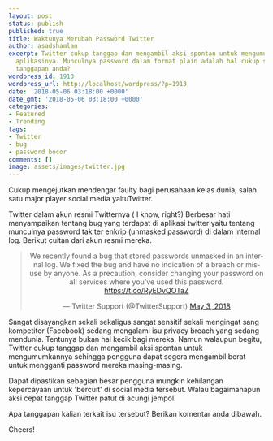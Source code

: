 ```yaml
---
layout: post
status: publish
published: true
title: Waktunya Merubah Password Twitter
author: asadshamlan
excerpt: Twitter cukup tanggap dan mengambil aksi spontan untuk mengumumkan bug dalam
  aplikasinya. Munculnya password dalam format plain adalah hal cukup serius. Bagaimana
  tanggapan anda?
wordpress_id: 1913
wordpress_url: http://localhost/wordpress/?p=1913
date: '2018-05-06 03:18:00 +0000'
date_gmt: '2018-05-06 03:18:00 +0000'
categories:
- Featured
- Trending
tags:
- Twitter
- bug
- password bocor
comments: []
image: assets/images/twitter.jpg
---
```

<p>Cukup mengejutkan mendengar faulty bagi perusahaan kelas dunia, salah satu major player social media yaituTwitter.</p>
<p>Twitter dalam akun resmi Twitternya ( I know, right?) Berbesar hati menyampaikan tentang bug yang terdapat di aplikasi twitter yaitu tentang munculnya password tak ter enkrip (unmasked password) di dalam internal log. Berikut cuitan dari akun resmi mereka.</p>
<blockquote class="twitter-tweet" data-lang="en">
<p dir="ltr" lang="en" style="text-align: center;">We recently found a bug that stored passwords unmasked in an internal log. We fixed the bug and have no indication of a breach or misuse by anyone. As a precaution, consider changing your password on all services where you’ve used this password. <a href="https://t.co/RyEDvQOTaZ">https://t.co/RyEDvQOTaZ</a></p>
<p style="text-align: center;">— Twitter Support (@TwitterSupport) <a href="https://twitter.com/TwitterSupport/status/992132808192634881?ref_src=twsrc%5Etfw">May 3, 2018</a></p>
</blockquote>
<p><script async src="https://platform.twitter.com/widgets.js" charset="utf-8"></script></p>
<p>Sangat disayangkan sekali sekaligus sangat sensitif sekali mengingat sang kompetitor (Facebook) sedang mengalami isu privacy breach yang sedang mendunia. Tentunya bukan hal kecik bagi mereka. Namun walaupun begitu, Twitter cukup tanggap dan mengambil aksi spontan untuk mengumumkannya sehingga pengguna dapat segera mengambil berat untuk mengganti password mereka masing-masing.</p>
<p>Dapat dipastikan sebagian besar pengguna mungkin kehilangan kepercayaan untuk 'bercuit' di social media tersebut. Walau bagaimanapun aksi cepat tanggap Twitter patut di acungi jempol.</p>
<p>Apa tanggapan kalian terkait isu tersebut? Berikan komentar anda dibawah.</p>
<p>Cheers!</p>
